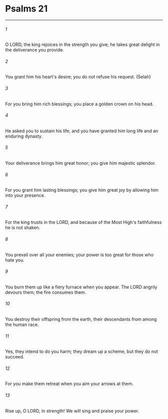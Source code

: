 # Psalms 21
***



###### 1 
O LORD, the king rejoices in the strength you give; he takes great delight in the deliverance you provide. 

###### 2 
You grant him his heart's desire; you do not refuse his request. (Selah) 

###### 3 
For you bring him rich blessings; you place a golden crown on his head. 

###### 4 
He asked you to sustain his life, and you have granted him long life and an enduring dynasty. 

###### 5 
Your deliverance brings him great honor; you give him majestic splendor. 

###### 6 
For you grant him lasting blessings; you give him great joy by allowing him into your presence. 

###### 7 
For the king trusts in the LORD, and because of the Most High's faithfulness he is not shaken. 

###### 8 
You prevail over all your enemies; your power is too great for those who hate you. 

###### 9 
You burn them up like a fiery furnace when you appear. The LORD angrily devours them; the fire consumes them. 

###### 10 
You destroy their offspring from the earth, their descendants from among the human race. 

###### 11 
Yes, they intend to do you harm; they dream up a scheme, but they do not succeed. 

###### 12 
For you make them retreat when you aim your arrows at them. 

###### 13 
Rise up, O LORD, in strength! We will sing and praise your power.
